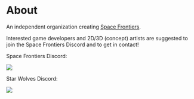 # About
An independent organization creating [Space Frontiers](https://github.com/starwolves/space).

Interested game developers and 2D/3D (concept) artists are suggested to join the Space Frontiers Discord and to get in contact!


Space Frontiers Discord:

<a href="https://discord.gg/yYpMun9CTT">
    <img src="https://img.shields.io/discord/942798229953716274.svg?logo=discord&colorB=7289DA">
</a>

Star Wolves Discord:

<a href="https://discord.gg/qcg4zPuHyU">
    <img src="https://img.shields.io/discord/879436685992140860.svg?logo=discord&colorB=7289DA">
</a>
